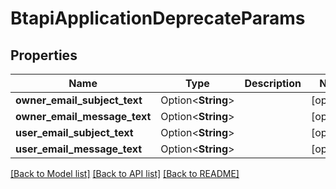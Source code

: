# BtapiApplicationDeprecateParams

## Properties

Name | Type | Description | Notes
------------ | ------------- | ------------- | -------------
**owner_email_subject_text** | Option<**String**> |  | [optional]
**owner_email_message_text** | Option<**String**> |  | [optional]
**user_email_subject_text** | Option<**String**> |  | [optional]
**user_email_message_text** | Option<**String**> |  | [optional]

[[Back to Model list]](../README.md#documentation-for-models) [[Back to API list]](../README.md#documentation-for-api-endpoints) [[Back to README]](../README.md)


